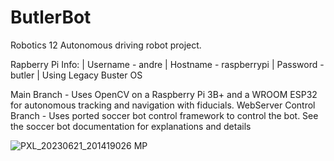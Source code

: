 # ButlerBot
Robotics 12 Autonomous driving robot project. 

Rapberry Pi Info: | Username - andre | Hostname - raspberrypi | Password - butler | Using Legacy Buster OS


Main Branch - Uses OpenCV on a Raspberry Pi 3B+ and a WROOM ESP32 for autonomous tracking and navigation with fiducials.
WebServer Control Branch - Uses ported soccer bot control framework to control the bot. See the soccer bot documentation for explanations and details 

![PXL_20230621_201419026 MP](https://github.com/Andrewyx/ButlerBot/assets/72371419/02c443fa-4681-4aa8-a8e2-243964f0eb9c)
